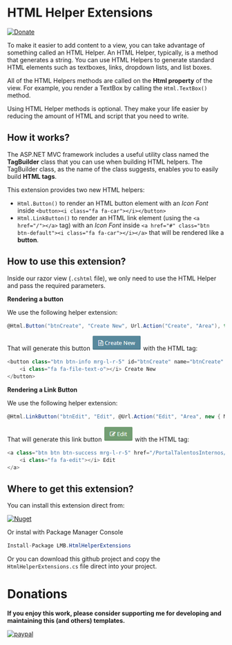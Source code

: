# HTML Helper Extensions

[![Donate](https://img.shields.io/badge/Donate-PayPal-green.svg)](https://www.paypal.com/cgi-bin/webscr?cmd=_donations&business=26TY9QLTDWDSE&lc=US&item_name=leandroberti&item_number=github&currency_code=USD&bn=PP%2dDonationsBF%3abtn_donate_SM%2egif%3aNonHosted)

To make it easier to add content to a view, you can take advantage of something called an HTML Helper.
An HTML Helper, typically, is a method that generates a string.
You can use HTML Helpers to generate standard HTML elements such as textboxes, links, dropdown lists, and list boxes.

All of the HTML Helpers methods are called on the **Html property** of the view.
For example, you render a TextBox by calling the ```Html.TextBox()``` method.

Using HTML Helper methods is optional.
They make your life easier by reducing the amount of HTML and script that you need to write.


## How it works?

The ASP.NET MVC framework includes a useful utility class named the **TagBuilder** class that you can use when building HTML helpers.
The TagBuilder class, as the name of the class suggests, enables you to easily build **HTML tags**.

This extension provides two new HTML helpers:

* ```Html.Button()``` to render an HTML button element with an _Icon Font_ inside ```<button><i class="fa fa-car"></i></button>```
* ```Html.LinkButton()``` to render an HTML link element (using the ```<a href="/"></a>``` tag) with an _Icon Font_ inside ```<a href="#" class="btn btn-default"><i class="fa fa-car"></i></a>``` that will be rendered like a **button**.

## How to use this extension?

Inside our razor view (```.cshtml``` file), we only need to use the HTML Helper and pass the required parameters.

**Rendering a button**

We use the following helper extension:

```C#
@Html.Button("btnCreate", "Create New", Url.Action("Create", "Area"), true, new { @class = "btn btn-info mrg-l-r-5" }, new { @class = "fa fa-file-text-o" })
```

That will generate this button
![alt text](https://raw.githubusercontent.com/leandroberti/HtmlHelperExtensions/master/Images/Button.png "Rendered Button")
with the HTML tag:
```C#
<button class="btn btn-info mrg-l-r-5" id="btnCreate" name="btnCreate" onclick="location.href='/PortalTalentosInternos/Area/Create'">
    <i class="fa fa-file-text-o"></i> Create New
</button>
```

**Rendering a Link Button**

We use the following helper extension:

```C#
@Html.LinkButton("btnEdit", "Edit", @Url.Action("Edit", "Area", new { Model.Id }), new { @class = "btn btn-success mrg-l-r-5" }, new { @class = "fa fa-edit" })
```

That will generate this link button
![alt text](https://raw.githubusercontent.com/leandroberti/HtmlHelperExtensions/master/Images/LinkButton.png "Rendered Link Button")
with the HTML tag:
```C#
<a class="btn btn btn-success mrg-l-r-5" href="/PortalTalentosInternos/Area/Edit/0" id="btnEdit" name="btnEdit">
    <i class="fa fa-edit"></i> Edit
</a>
```

## Where to get this extension?

You can install this extension direct from:

[![Nuget](https://img.shields.io/badge/nuget-v1.0.1-blue.svg)](https://www.nuget.org/packages/LMB.HtmlHelperExtensions/)

Or instal with Package Manager Console

```C#
Install-Package LMB.HtmlHelperExtensions
```

Or you can download this github project and copy the `HtmlHelperExtensions.cs` file direct into your project.

# Donations

**If you enjoy this work, please consider supporting me for developing and maintaining this (and others) templates.**

[![paypal](https://www.paypalobjects.com/en_US/i/btn/btn_donateCC_LG.gif)](https://www.paypal.com/cgi-bin/webscr?cmd=_donations&business=26TY9QLTDWDSE&lc=US&item_name=leandroberti&item_number=github&currency_code=USD&bn=PP%2dDonationsBF%3abtn_donate_SM%2egif%3aNonHosted)
